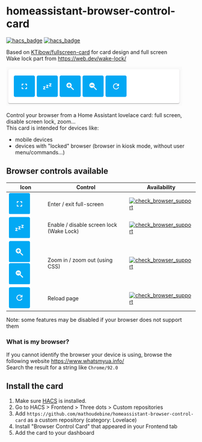 # homeassistant-browser-control-card
[![hacs_badge](https://img.shields.io/badge/custom%20repository%20for-HACS-%2303a9f4.svg?style=flat-square&logo=homeassistant&logoColor=white)](https://hacs.xyz/) [![hacs_badge](https://img.shields.io/github/languages/top/mathoudebine/homeassistant-browser-control-card?style=flat-square)](https://hacs.xyz/)



Based on [KTibow/fullscreen-card](https://github.com/KTibow/fullscreen-card) for card design and full screen  
Wake lock part from https://web.dev/wake-lock/

![Screenshot](/resources/browser-control-card.png)

Control your browser from a Home Assistant lovelace card: full screen, disable screen lock, zoom...  
This card is intended for devices like:
* mobile devices
* devices with "locked" browser (browser in kiosk mode, without user menu/commands...)

## Browser controls available
| Icon                                                                         | Control                                  | Availability                                                                                                                                                                                             |
|------------------------------------------------------------------------------|------------------------------------------|----------------------------------------------------------------------------------------------------------------------------------------------------------------------------------------------------------|
| ![Screenshot](/resources/fullscreen.png)                                     | Enter / exit full-screen                 | [![check_browser_support](https://img.shields.io/badge/check-brower%20support-%2339b54a.svg?style=flat-square&logo=googlechrome&logoColor=white)](https://caniuse.com/mdn-api_element_requestfullscreen) |
| ![Screenshot](/resources/wake_mode.png)                                      | Enable / disable screen lock (Wake Lock) | [![check_browser_support](https://img.shields.io/badge/check-brower%20support-%2339b54a.svg?style=flat-square&logo=googlechrome&logoColor=white)](https://caniuse.com/wake-lock)                         |
| ![Screenshot](/resources/zoom_in.png) ![Screenshot](/resources/zoom_out.png) | Zoom in / zoom out (using CSS)           | [![check_browser_support](https://img.shields.io/badge/check-brower%20support-%2339b54a.svg?style=flat-square&logo=googlechrome&logoColor=white)](https://caniuse.com/css-zoom)                          |
| ![Screenshot](/resources/reload.png)                                         | Reload page                              | [![check_browser_support](https://img.shields.io/badge/check-brower%20support-%2339b54a.svg?style=flat-square&logo=googlechrome&logoColor=white)](https://caniuse.com/mdn-api_location_reload)           |

Note: some features may be disabled if your browser does not support them  

### What is my browser?
If you cannot identify the browser your device is using, browse the following website https://www.whatsmyua.info/  
Search the result for a string like `Chrome/92.0`

## Install the card
1. Make sure [HACS](https://hacs.xyz/) is installed.  
2. Go to HACS > Frontend > Three dots > Custom repositories  
3. Add `https://github.com/mathoudebine/homeassistant-browser-control-card` as a custom repository (category: Lovelace)  
4. Install "Browser Control Card" that appeared in your Frontend tab  
5. Add the card to your dashboard  

